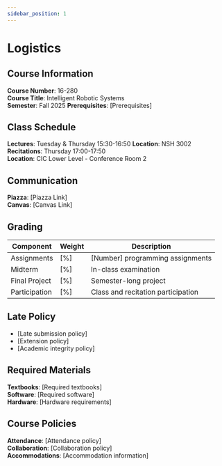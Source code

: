 ```yaml
---
sidebar_position: 1
---
```


# Logistics

## Course Information

**Course Number**: 16-280  
**Course Title**: Intelligent Robotic Systems  
**Semester**: Fall 2025
**Prerequisites**: [Prerequisites]

## Class Schedule

**Lectures**: Tuesday & Thursday 15:30-16:50
**Location**: NSH 3002
**Recitations**: Thursday 17:00-17:50  
**Location**: CIC Lower Level - Conference Room 2

## Communication

**Piazza**: [Piazza Link]  
**Canvas**: [Canvas Link]  

## Grading

| Component | Weight | Description |
|-----------|---------|-------------|
| Assignments | [%] | [Number] programming assignments |
| Midterm | [%] | In-class examination |
| Final Project | [%] | Semester-long project |
| Participation | [%] | Class and recitation participation |

## Late Policy

- [Late submission policy]
- [Extension policy]
- [Academic integrity policy]

## Required Materials

**Textbooks**: [Required textbooks]  
**Software**: [Required software]  
**Hardware**: [Hardware requirements]

## Course Policies

**Attendance**: [Attendance policy]  
**Collaboration**: [Collaboration policy]  
**Accommodations**: [Accommodation information] 